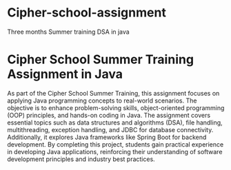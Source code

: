 # Cipher-school-assignment

Three months Summer training DSA in java
<h1> Cipher School Summer Training Assignment in Java</h1>

<p>As part of the Cipher School Summer Training, this assignment focuses on applying Java programming concepts to real-world scenarios. The objective is to enhance problem-solving skills, object-oriented programming (OOP) principles, and hands-on coding in Java. The assignment covers essential topics such as data structures and algorithms (DSA), file handling, multithreading, exception handling, and JDBC for database connectivity. Additionally, it explores Java frameworks like Spring Boot for backend development. By completing this project, students gain practical experience in developing Java applications, reinforcing their understanding of software development principles and industry best practices.</


